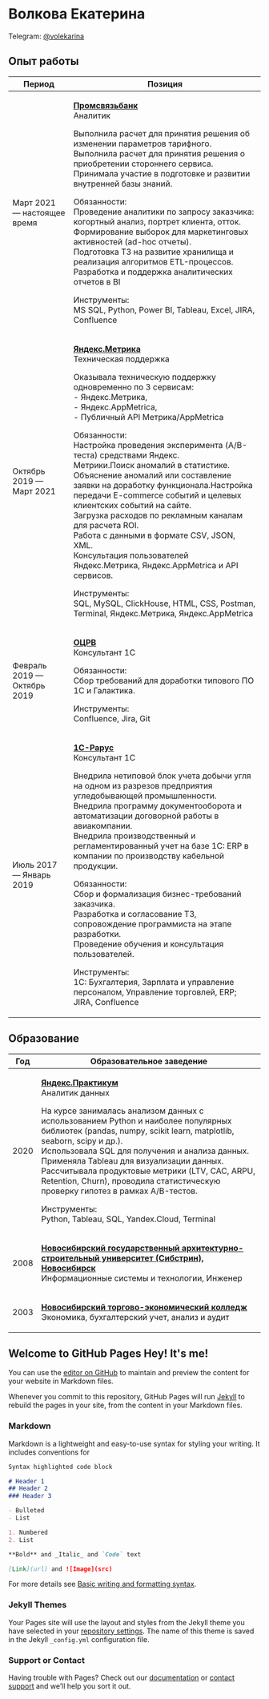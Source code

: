 # Волкова Екатерина
Telegram: [@volekarina](https://t.me/volekarina)
## Опыт работы
|Период|Позиция|
| --- | --- |
| Март 2021 — настоящее время |<p>[**Промсвязьбанк**](https://www.psbank.ru/)</br>Аналитик</p><p>Выполнила расчет для принятия решения об изменении параметров тарифного.</br>Выполнила расчет для принятия решения о приобретении стороннего сервиса.</br>Принимала участие в подготовке и развитии внутренней базы знаний.</br><p>Обязанности:</br>Проведение аналитики по запросу заказчика: когортный анализ, портрет клиента, отток.</br>Формирование выборок для маркетинговых активностей (ad-hoc отчеты).</br>Подготовка ТЗ на развитие хранилища и реализация алгоритмов ETL-процессов.</br>Разработка и поддержка аналитических отчетов в BI<p>Инструменты: </br>MS SQL, Python, Power BI, Tableau, Excel, JIRA, Confluence</p>|
| Октябрь 2019 — Март 2021 |<p>[**Яндекс.Метрика**](https://metrika.yandex.ru/)</br>Техническая поддержка</p><p>Оказывала техническую поддержку одновременно по 3 сервисам:</br> - Яндекс.Метрика, </br>- Яндекс.AppMetrica, </br>- Публичный API Метрика/AppMetrica</p><p>Обязанности:</br>Настройка проведения эксперимента (A/B-теста) средствами Яндекс.</br>Метрики.Поиск аномалий в статистике. Объяснение аномалий или составление заявки на доработку функционала.Настройка передачи E-commerce событий и целевых клиентских событий на сайте. </br>Загрузка расходов по рекламным каналам для расчета ROI. </br>Работа с данными в формате CSV, JSON, XML. </br>Консультация пользователей Яндекс.Метрика, Яндекс.AppMetrica и API сервисов.</p><p>Инструменты:</br>SQL, MySQL, ClickHouse, HTML, CSS, Postman, Terminal, Яндекс.Метрика, Яндекс.AppMetrica <p>|
| Февраль 2019 — Октябрь 2019 |<p>[**ОЦРВ**](http://www.ocrv.ru/)</br>Консультант 1С</p><p>Обязанности:</br>Сбор требований для доработки типового ПО 1С и Галактика.</p>Инструменты:</br>Confluence, Jira, Git </p>|
| Июль 2017 — Январь 2019 |<p>[**1С-Рарус**](https://rarus.ru/)</br>Консультант 1С</p><p>Внедрила нетиповой блок учета добычи угля на одном из разрезов предприятия угледобывающей промышленности.</br>Внедрила программу документооборота и автоматизации договорной работы в авиакомпании.</br>Внедрила производственный и регламентированный учет на базе 1С: ERP в компании по производству кабельной продукции.</p><p>Обязанности:</br>Сбор и формализация бизнес-требований заказчика.</br>Разработка и согласование ТЗ, сопровождение программиста на этапе разработки.</br>Проведение обучения и консультация пользователей.<p/><p>Инструменты: </br>1С: Бухгалтерия, Зарплата и управление персоналом, Управление торговлей, ERP; JIRA, Confluence </p>|
## Образование
|Год|Образовательное заведение|
|---|---|
|2020|<p>[**Яндекс.Практикум**](https://practicum.yandex.ru/data-analyst/)</br>Аналитик данных</p><p>На курсе занималась анализом данных с использованием Python и наиболее популярных библиотек (pandas, numpy, scikit learn, matplotlib, seaborn, scipy и др.).</br>Использовала SQL для получения и анализа данных.</br>Применяла Tableau для визуализации данных.</br>Рассчитывала продуктовые метрики (LTV, CAC, ARPU, Retention, Churn), проводила статистическую проверку гипотез в рамках A/B-тестов.</br></p><p>Инструменты:</br>Python, Tableau, SQL, Yandex.Cloud, Terminal</p>|
|2008|<p>[**Новосибирский государственный архитектурно-строительный университет (Сибстрин), Новосибирск**](http://www.sibstrin.ru/)</br>Информационные системы и технологии, Инженер</p>|
|2003|<p>[**Новосибирский торгово-экономический колледж**](http://ntek-nsk.ru/ru/)</br>Экономика, бухгалтерский учет, анализ и аудит</p>|

## Welcome to GitHub Pages Hey! It's me!

You can use the [editor on GitHub](https://github.com/voleka-ocrv/readme/edit/gh-pages/index.md) to maintain and preview the content for your website in Markdown files.

Whenever you commit to this repository, GitHub Pages will run [Jekyll](https://jekyllrb.com/) to rebuild the pages in your site, from the content in your Markdown files.

### Markdown

Markdown is a lightweight and easy-to-use syntax for styling your writing. It includes conventions for

```markdown
Syntax highlighted code block

# Header 1
## Header 2
### Header 3

- Bulleted
- List

1. Numbered
2. List

**Bold** and _Italic_ and `Code` text

[Link](url) and ![Image](src)
```

For more details see [Basic writing and formatting syntax](https://docs.github.com/en/github/writing-on-github/getting-started-with-writing-and-formatting-on-github/basic-writing-and-formatting-syntax).

### Jekyll Themes

Your Pages site will use the layout and styles from the Jekyll theme you have selected in your [repository settings](https://github.com/voleka-ocrv/readme/settings/pages). The name of this theme is saved in the Jekyll `_config.yml` configuration file.

### Support or Contact

Having trouble with Pages? Check out our [documentation](https://docs.github.com/categories/github-pages-basics/) or [contact support](https://support.github.com/contact) and we’ll help you sort it out.
